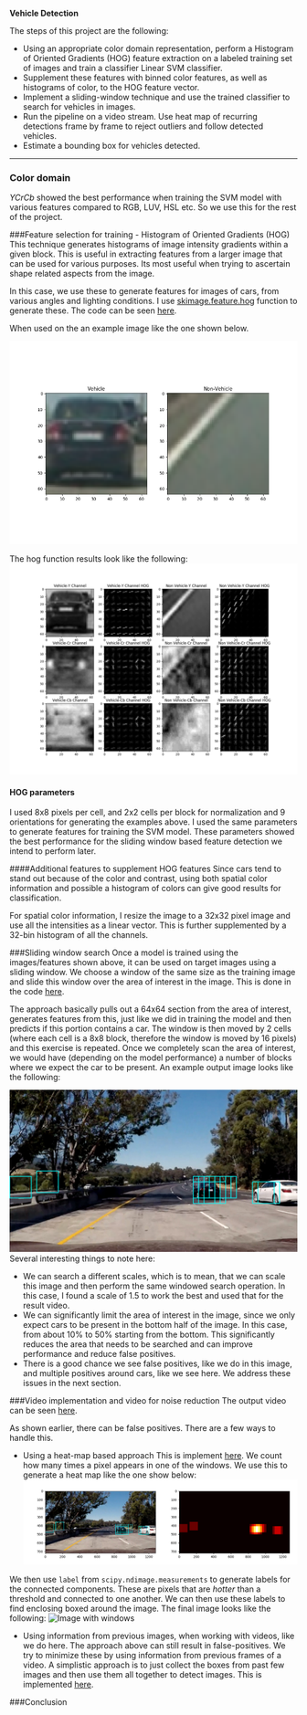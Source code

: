 
**Vehicle Detection**

The steps of this project are the following:

* Using an appropriate color domain representation, perform a Histogram of Oriented Gradients (HOG) feature extraction on a labeled training set of images and train a classifier Linear SVM classifier.
* Supplement these features with binned color features, as well as histograms of color, to the HOG feature vector. 
* Implement a sliding-window technique and use the trained classifier to search for vehicles in images.
* Run the pipeline on a video stream. Use heat map of recurring detections frame by frame to reject outliers and follow detected vehicles.
* Estimate a bounding box for vehicles detected.

---
### Color domain
_YCrCb_ showed the best performance when training the SVM model with various features compared to RGB, LUV, HSL etc. So we use this for the rest of the project.

###Feature selection for training - Histogram of Oriented Gradients (HOG)
This technique generates histograms of image intensity gradients within a given block. This is useful in extracting features from a larger image that can be used for various purposes. Its most useful when trying to ascertain shape related aspects from the image.

In this case, we use these to generate features for images of cars, from various angles and lighting conditions. I use [skimage.feature.hog](http://scikit-image.org/docs/0.11.x/api/skimage.feature.html#skimage.feature.hog) function to generate these.
The code can be seen [here](./src/main/python/utils.py#L17:L35).

When used on the an example image like the one shown below.

![Car, Not Car](./examples/car_not_car.png)

The hog function results look like the following:
![HOG Features and YCrCb transformation](./examples/hog_features.png)

#### HOG parameters
I used 8x8 pixels per cell, and 2x2 cells per block for normalization and 9 orientations for generating the examples above. I used the same parameters to generate features for training the SVM model.
These parameters showed the best performance for the sliding window based feature detection we intend to perform later.

####Additional features to supplement HOG features
Since cars tend to stand out because of the color and contrast, using both spatial color information and possible a histogram of colors can give good results for classification.

For spatial color information, I resize the image to a 32x32 pixel image and use all the intensities as a linear vector. This is further supplemented by a 32-bin histogram of all the channels.

###Sliding window search
Once a model is trained using the images/features shown above, it can be used on target images using a sliding window. We choose a window of
the same size as the training image and slide this window over the area of interest in the image. This is done in the code
[here](./src/main/python/utils.py#L129:L194).

The approach basically pulls out a 64x64 section from the area of interest, generates features from this, just like we did in training
the model and then predicts if this portion contains a car. The window is then moved by 2 cells (where each cell is a 8x8 block, therefore
the window is moved by 16 pixels) and this exercise is repeated. Once we completely scan the area of interest, we would have (depending on
the model performance) a number of blocks where we expect the car to be present. An example output image looks like the following:

![Sliding window](./examples/sliding_window.jpg)
Several interesting things to note here:
* We can search a different scales, which is to mean, that we can scale this image and then perform the same windowed search operation.
In this case, I found a scale of 1.5 to work the best and used that for the result video.
* We can significantly limit the area of interest in the image, since we only expect cars to be present in the bottom half of the image. In this case, from about 10% to 50% starting from the bottom. This significantly reduces the area that needs to be searched and can improve performance and reduce false positives.
* There is a good chance we see false positives, like we do in this image, and multiple positives around cars, like we see here. We address these issues in the next section.

###Video implementation and video for noise reduction
The output video can be seen [here](./project_video_output.mp4).

As shown earlier, there can be false positives. There are a few ways to handle this.
* Using a heat-map based approach
This is implement [here](./src/main/python/utils.py#L197:L224). We count how many times a pixel appears in one of the windows. We use this
to generate a heat map like the one show below:
![Heat map](./examples/bboxes_and_heat.png)

We then use `label` from `scipy.ndimage.measurements` to generate labels for the connected components. These are pixels that are _hotter_ than
a threshold and connected to one another. We can then use these labels to find enclosing boxed around the image. The final image looks like the following:
![Image with windows](./test5.jpg)

* Using information from previous images, when working with videos, like we do here.
The approach above can still result in false-positives. We try to minimize these by using information from previous frames of a video. A simplistic
approach is to just collect the boxes from past few images and then use them all together to detect images. This is implemented
[here](./src/main/python/Main.py#L9:L43).

###Conclusion

